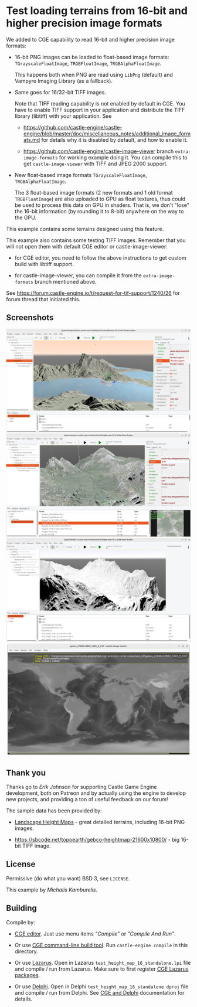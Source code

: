# Test loading terrains from 16-bit and higher precision image formats

We added to CGE capability to read 16-bit and higher precision image formats:

- 16-bit PNG images can be loaded to float-based image formats: `TGrayscaleFloatImage`, `TRGBFloatImage`, `TRGBAlphaFloatImage`.

    This happens both when PNG are read using `LibPng` (default) and Vampyre Imaging Library (as a fallback).

- Same goes for 16/32-bit TIFF images.

    Note that TIFF reading capability is not enabled by default in CGE. You have to enable TIFF support in your application and distribute the TIFF library (libtiff) with your application. See

    - https://github.com/castle-engine/castle-engine/blob/master/doc/miscellaneous_notes/additional_image_formats.md for details why it is disabled by default, and how to enable it.

    - https://github.com/castle-engine/castle-image-viewer branch `extra-image-formats` for working example doing it. You can compile this to get `castle-image-viewer` with TIFF and JPEG 2000 support.

- New float-based image formats `TGrayscaleFloatImage`, `TRGBAlphaFloatImage`.

    The 3 float-based image formats (2 new formats and 1 old format `TRGBFloatImage`) are also uploaded to GPU as float textures, thus could be used to process this data on GPU in shaders. That is, we don't "lose" the 16-bit information (by rounding it to 8-bit) anywhere on the way to the GPU.

This example contains some terrains designed using this feature.

This example also contains some testing TIFF images. Remember that you will not open them with default CGE editor or castle-image-viewer:

- for CGE editor, you need to follow the above instructions to get custom build with libtiff support.

- for castle-image-viewer, you can compile it from the `extra-image-formats` branch mentioned above.

See https://forum.castle-engine.io/t/request-for-tif-support/1240/26 for forum thread that initiated this.

## Screenshots

![Screenshot with heightmap and diffuse texture - great lakes](screenshot_great_lakes.png)
![Screenshot with heightmap and diffuse texture - rugged terrain](screenshot-with-diffuse.jpeg)
![Screenshot with heightmap](screenshot-no-diffuse.jpeg)
![Huge TIFF in castle-image-viewer](screenshot-image-viewer-tiff.png)

## Thank you

Thanks go to _Erik Johnson_ for supporting Castle Game Engine development, both on Patreon and by actually using the engine to develop new projects, and providing a ton of useful feedback on our forum!

The sample data has been provided by:

- [Landscape Height Maps](https://www.motionforgepictures.com/height-maps/) - great detailed terrains, including 16-bit PNG images.

- https://sbcode.net/topoearth/gebco-heightmap-21600x10800/ - big 16-bit TIFF image.

## License

Permissive (do what you want) BSD 3, see `LICENSE`.

This example by _Michalis Kamburelis_.

## Building

Compile by:

- [CGE editor](https://castle-engine.io/editor). Just use menu items _"Compile"_ or _"Compile And Run"_.

- Or use [CGE command-line build tool](https://castle-engine.io/build_tool). Run `castle-engine compile` in this directory.

- Or use [Lazarus](https://www.lazarus-ide.org/). Open in Lazarus `test_height_map_16_standalone.lpi` file and compile / run from Lazarus. Make sure to first register [CGE Lazarus packages](https://castle-engine.io/lazarus).

- Or use [Delphi](https://www.embarcadero.com/products/Delphi). Open in Delphi `test_height_map_16_standalone.dproj` file and compile / run from Delphi. See [CGE and Delphi](https://castle-engine.io/delphi) documentation for details.